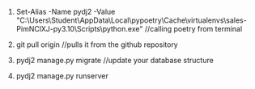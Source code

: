 
1) Set-Alias -Name pydj2 -Value "C:\Users\Student\AppData\Local\pypoetry\Cache\virtualenvs\sales-PimNClXJ-py3.10\Scripts\python.exe" //calling poetry from terminal

2) git pull origin //pulls it from the github repository

3) pydj2 manage.py migrate //update your database structure

4) pydj2 manage.py runserver